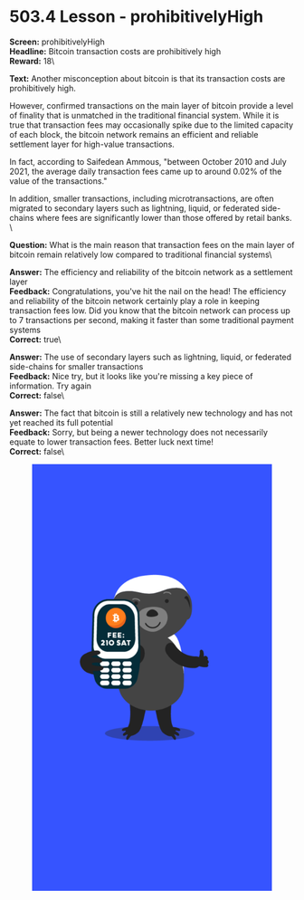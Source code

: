 # 503.4 Lesson - prohibitivelyHigh

**Screen:** prohibitivelyHigh\
**Headline:** Bitcoin transaction costs are prohibitively high\
**Reward:** 18\

**Text:** Another misconception about bitcoin is that its transaction costs are prohibitively high.

However, confirmed transactions on the main layer of bitcoin provide a level of finality that is unmatched in the traditional financial system. While it is true that transaction fees may occasionally spike due to the limited capacity of each block, the bitcoin network remains an efficient and reliable settlement layer for high-value transactions.

In fact, according to Saifedean Ammous, &quot;between October 2010 and July 2021, the average daily transaction fees came up to around 0.02% of the value of the transactions.&quot;

In addition, smaller transactions, including microtransactions, are often migrated to secondary layers such as lightning, liquid, or federated side-chains where fees are significantly lower than those offered by retail banks.
\

**Question:** What is the main reason that transaction fees on the main layer of bitcoin remain relatively low compared to traditional financial systems\

**Answer:** The efficiency and reliability of the bitcoin network as a settlement layer\
**Feedback:** Congratulations, you&#x27;ve hit the nail on the head! The efficiency and reliability of the bitcoin network certainly play a role in keeping transaction fees low. Did you know that the bitcoin network can process up to 7 transactions per second, making it faster than some traditional payment systems\
**Correct:** true\

**Answer:** The use of secondary layers such as lightning, liquid, or federated side-chains for smaller transactions\
**Feedback:** Nice try, but it looks like you&#x27;re missing a key piece of information. Try again\
**Correct:** false\

**Answer:** The fact that bitcoin is still a relatively new technology and has not yet reached its full potential\
**Feedback:** Sorry, but being a newer technology does not necessarily equate to lower transaction fees. Better luck next time!\
**Correct:** false\


<figure><img src="../.gitbook/assets/503-04.png" alt=""><figcaption></figcaption></figure>

